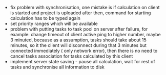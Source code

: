 - fix problem with synchronisation, one mistake is if calculation on client is started and project is uploaded after then,
  command for starting calculation has to be typed again
- set priority ranges which will be available
- problem with putting tasks to task pool on server after failure, for example:
  change timeout of client active ping to higher number, maybe 3 minuted, because as a assumption, tasks should take about
  15 minutes, so it the client will disconnect during that 3 minutes but connected immediately ( only network error), then there
  is no need to cancel tasks association for tasks calculated by this client
- implement server state saving - pause all calculation, wait for rest of tasks and synchronise all information to disk
